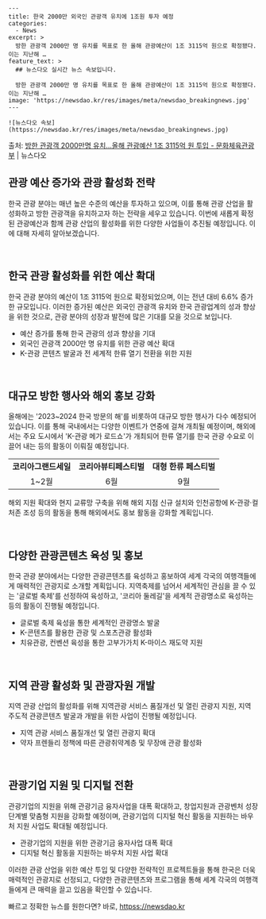     ---
    title: 한국 2000만 외국인 관광객 유치에 1조원 투자 예정
    categories:
      - News
    excerpt: >
      방한 관광객 2000만 명 유치를 목표로 한 올해 관광예산이 1조 3115억 원으로 확정됐다. 이는 지난해 …
    feature_text: >
      ## 뉴스다오 실시간 뉴스 속보입니다.
    
      방한 관광객 2000만 명 유치를 목표로 한 올해 관광예산이 1조 3115억 원으로 확정됐다. 이는 지난해 …
    image: 'https://newsdao.kr/res/images/meta/newsdao_breakingnews.jpg'
    ---
    
    ![뉴스다오 속보](httpss://newsdao.kr/res/images/meta/newsdao_breakingnews.jpg)

<p>출처: <a href="httpss://newsdao.kr/2921" rel="dofollow">방한 관광객 2000만명 유치…올해 관광예산 1조 3115억 원 투입 - 문화체육관광부</a> | 뉴스다오</p>

<h2>관광 예산 증가와 관광 활성화 전략</h2>

한국 관광 분야는 매년 높은 수준의 예산을 투자하고 있으며, 이를 통해 관광 산업을 활성화하고 방한 관광객을 유치하고자 하는 전략을 세우고 있습니다. 이번에 새롭게 확정된 관광예산과 함께 관광 산업의 활성화를 위한 다양한 사업들이 추진될 예정입니다. 이에 대해 자세히 알아보겠습니다.

<p data-ke-size="size16">&nbsp;</p>

<h2>한국 관광 활성화를 위한 예산 확대</h2>

한국 관광 분야의 예산이 1조 3115억 원으로 확정되었으며, 이는 전년 대비 6.6% 증가한 규모입니다. 이러한 증가된 예산은 외국인 관광객 유치와 한국 관광업계의 성과 향상을 위한 것으로, 관광 분야의 성장과 발전에 많은 기대를 모을 것으로 보입니다.

<ul>
  <li>예산 증가를 통해 한국 관광의 성과 향상을 기대</li>
  <li>외국인 관광객 2000만 명 유치를 위한 관광 예산 확대</li>
  <li>K-관광 콘텐츠 발굴과 전 세계적 한류 열기 전환을 위한 지원</li>
</ul>

<p data-ke-size="size16">&nbsp;</p>

<h2>대규모 방한 행사와 해외 홍보 강화</h2>

올해에는 '2023~2024 한국 방문의 해'를 비롯하여 대규모 방한 행사가 다수 예정되어 있습니다. 이를 통해 국내에서는 다양한 이벤트가 연중에 걸쳐 개최될 예정이며, 해외에서는 주요 도시에서 'K-관광 메가 로드쇼'가 개최되어 한류 열기를 한국 관광 수요로 이끌어 내는 등의 활동이 이뤄질 예정입니다.

<table>
  <tr>
    <td style="text-align: center; height: 17px;"><b>코리아그랜드세일</b></td>
    <td style="text-align: center; height: 17px;"><b>코리아뷰티페스티벌</b></td>
    <td style="text-align: center; height: 17px;"><b>대형 한류 페스티벌</b></td>
  </tr>
  <tr>
    <td style="text-align: center; height: 17px;">1~2월</td>
    <td style="text-align: center; height: 17px;">6월</td>
    <td style="text-align: center; height: 17px;">9월</td>
  </tr>
</table>

해외 지원 확대와 현지 교류망 구축을 위해 해외 지점 신규 설치와 인천공항에 K-관광·컬처존 조성 등의 활동을 통해 해외에서도 홍보 활동을 강화할 계획입니다.

<p data-ke-size="size16">&nbsp;</p>

<h2>다양한 관광콘텐츠 육성 및 홍보</h2>

한국 관광 분야에서는 다양한 관광콘텐츠를 육성하고 홍보하여 세계 각국의 여행객들에게 매력적인 관광지로 소개할 계획입니다. 지역축제를 넘어서 세계적인 관심을 끌 수 있는 '글로벌 축제'를 선정하여 육성하고, '코리아 둘레길'을 세계적 관광명소로 육성하는 등의 활동이 진행될 예정입니다.

<ul>
  <li>글로벌 축제 육성을 통한 세계적인 관광명소 발굴</li>
  <li>K-콘텐츠를 활용한 관광 및 스포츠관광 활성화</li>
  <li>치유관광, 컨벤션 육성을 통한 고부가가치 K-마이스 재도약 지원</li>
</ul>

<p data-ke-size="size16">&nbsp;</p>

<h2>지역 관광 활성화 및 관광자원 개발</h2>

지역 관광 산업의 활성화를 위해 지역관광 서비스 품질개선 및 열린 관광지 지원, 지역 주도적 관광콘텐츠 발굴과 개발을 위한 사업이 진행될 예정입니다.

<ul>
  <li>지역 관광 서비스 품질개선 및 열린 관광지 확대</li>
  <li>약자 프렌들리 정책에 따른 관광취약계층 및 무장애 관광 활성화</li>
</ul>

<p data-ke-size="size16">&nbsp;</p>

<h2>관광기업 지원 및 디지털 전환</h2>

관광기업의 지원을 위해 관광기금 융자사업을 대폭 확대하고, 창업지원과 관광벤처 성장단계별 맞춤형 지원을 강화할 예정이며, 관광기업의 디지털 혁신 활동을 지원하는 바우처 지원 사업도 확대될 예정입니다.

<ul>
  <li>관광기업의 지원을 위한 관광기금 융자사업 대폭 확대</li>
  <li>디지털 혁신 활동을 지원하는 바우처 지원 사업 확대</li>
</ul>

이러한 관광 산업을 위한 예산 투입 및 다양한 전략적인 프로젝트들을 통해 한국은 더욱 매력적인 관광지로 선정되고, 다양한 관광콘텐츠와 프로그램을 통해 세계 각국의 여행객들에게 큰 매력을 끌고 있음을 확인할 수 있습니다. 

빠르고 정확한 뉴스를 원한다면? 바로, <a href="httpss://newsdao.kr" rel="dofollow">httpss://newsdao.kr</a>


    